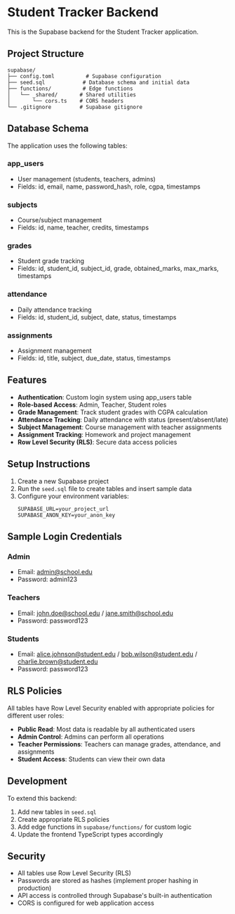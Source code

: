 # Student Tracker Backend

This is the Supabase backend for the Student Tracker application.

## Project Structure

```
supabase/
├── config.toml          # Supabase configuration
├── seed.sql            # Database schema and initial data
├── functions/          # Edge functions
│   └── _shared/       # Shared utilities
│       └── cors.ts    # CORS headers
└── .gitignore         # Supabase gitignore
```

## Database Schema

The application uses the following tables:

### app_users
- User management (students, teachers, admins)
- Fields: id, email, name, password_hash, role, cgpa, timestamps

### subjects
- Course/subject management
- Fields: id, name, teacher, credits, timestamps

### grades
- Student grade tracking
- Fields: id, student_id, subject_id, grade, obtained_marks, max_marks, timestamps

### attendance
- Daily attendance tracking
- Fields: id, student_id, subject, date, status, timestamps

### assignments
- Assignment management
- Fields: id, title, subject, due_date, status, timestamps

## Features

- **Authentication**: Custom login system using app_users table
- **Role-based Access**: Admin, Teacher, Student roles
- **Grade Management**: Track student grades with CGPA calculation
- **Attendance Tracking**: Daily attendance with status (present/absent/late)
- **Subject Management**: Course management with teacher assignments
- **Assignment Tracking**: Homework and project management
- **Row Level Security (RLS)**: Secure data access policies

## Setup Instructions

1. Create a new Supabase project
2. Run the `seed.sql` file to create tables and insert sample data
3. Configure your environment variables:
   ```
   SUPABASE_URL=your_project_url
   SUPABASE_ANON_KEY=your_anon_key
   ```

## Sample Login Credentials

### Admin
- Email: admin@school.edu
- Password: admin123

### Teachers
- Email: john.doe@school.edu / jane.smith@school.edu
- Password: password123

### Students
- Email: alice.johnson@student.edu / bob.wilson@student.edu / charlie.brown@student.edu
- Password: password123

## RLS Policies

All tables have Row Level Security enabled with appropriate policies for different user roles:

- **Public Read**: Most data is readable by all authenticated users
- **Admin Control**: Admins can perform all operations
- **Teacher Permissions**: Teachers can manage grades, attendance, and assignments
- **Student Access**: Students can view their own data

## Development

To extend this backend:

1. Add new tables in `seed.sql`
2. Create appropriate RLS policies
3. Add edge functions in `supabase/functions/` for custom logic
4. Update the frontend TypeScript types accordingly

## Security

- All tables use Row Level Security (RLS)
- Passwords are stored as hashes (implement proper hashing in production)
- API access is controlled through Supabase's built-in authentication
- CORS is configured for web application access